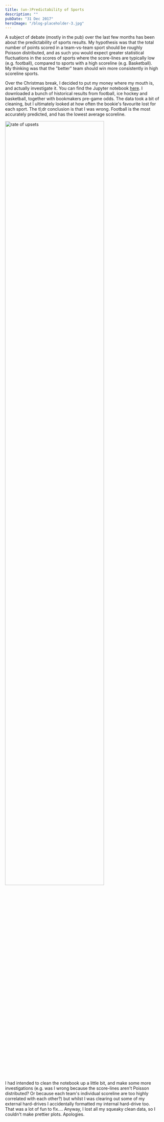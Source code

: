 ```yaml
---
title: (un-)Predictability of Sports
description: ""
pubDate: "31 Dec 2017"
heroImage: "/blog-placeholder-3.jpg"
---
```


A subject of debate (mostly in the pub) over the last few months has been about the predictability of sports results. My hypothesis was that the total number of points scored in a team-vs-team sport should be roughly Poisson distributed, and as such you would expect greater statistical fluctuations in the scores of sports where the score-lines are typically low (e.g. football), compared to sports with a high scoreline (e.g. Basketball). My thinking was that the "better" team should win more consistently in high scoreline sports.

Over the Christmas break, I decided to put my money where my mouth is, and actually investigate it. You can find the Jupyter notebook [here](/content/notebooks/rateOfUpsets.html). I downloaded a bunch of historical results from football, ice hockey and basketball, together with bookmakers pre-game odds. The data took a bit of cleaning, but I ultimately looked at how often the bookie's favourite lost for each sport. The tl;dr conclusion is that I was wrong. Football is the most accurately predicted, and has the lowest average scoreline.

<img src="/static/images/rateOfUpsets.png" alt="rate of upsets" width="80%"/>

I had intended to clean the notebook up a little bit, and make some more investigations (e.g. was I wrong because the score-lines aren't Poisson distributed? Or because each team's individual scoreline are too highly correlated with each other?) but whilst I was clearing out some of my external hard-drives I accidentally formatted my internal hard-drive too. That was a lot of fun to fix.... Anyway, I lost all my squeaky clean data, so I couldn't make prettier plots. Apologies.
